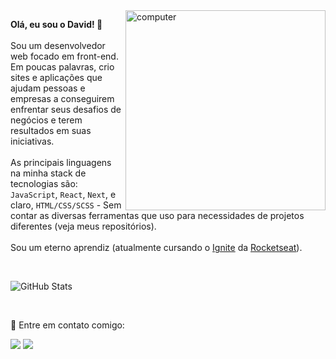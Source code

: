<img src="https://raw.githubusercontent.com/MicaelliMedeiros/micaellimedeiros/master/image/computer-illustration.png" min-width="320px" max-width="320px" width="320px" align="right" alt="computer">

<p align="left">
  <strong>Olá, eu sou o David! 👋</strong>
  <br><br>
  Sou um desenvolvedor web focado em front-end. 
  <br>
  Em poucas palavras, crio sites e aplicações que ajudam pessoas e empresas a conseguirem enfrentar seus desafios de negócios e terem resultados em suas iniciativas.
  <br><br>
  As principais linguagens na minha stack de tecnologias são: <code>JavaScript</code>, <code>React</code>, <code>Next</code>, e claro, <code>HTML/CSS/SCSS</code> - Sem contar as diversas ferramentas que uso para necessidades de projetos diferentes (veja meus repositórios).
  <br><br>
  Sou um eterno aprendiz (atualmente cursando o <a href="https://lp.rocketseat.com.br/ignite">Ignite</a> da <a href="https://www.rocketseat.com.br/">Rocketseat</a>). 
</p>

<br>

![GitHub Stats](https://github-readme-stats.vercel.app/api?username=artagnandev&show_icons=true)

<br>

<p align="left">
  💌 Entre em contato comigo:
</p>

<p align="left">
  <a href="mailto:davidartagnan619@gmail.com" alt="Gmail">
  <img src="https://img.shields.io/badge/-Gmail-FF0000?style=flat-square&labelColor=FF0000&logo=gmail&logoColor=white&link=LINK-DO-SEU-EMAIL" /></a>

  <a href="https://www.linkedin.com/in/david-artagnan/" alt="Linkedin">
  <img src="https://img.shields.io/badge/-Linkedin-0e76a8?style=flat-square&logo=Linkedin&logoColor=white&link=LINK-DO-SEU-LINKEDIN" /></a>
</p>  
